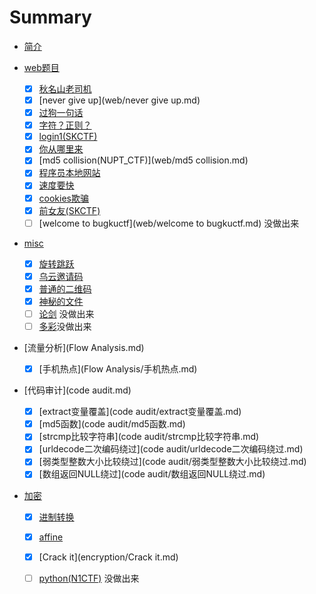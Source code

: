 # Summary

* [简介](README.md)

* [web题目](web.md)
  
  * [x] [秋名山老司机](web/秋名山老司机.md)
  * [x] [never give up](web/never give up.md)
  * [x] [过狗一句话](web/过狗一句话.md)
  * [x] [字符？正则？](web/字符？正则？.md)
  * [x] [login1(SKCTF)](web/login1.md)
  * [x] [你从哪里来](web/你从哪里来.md)
  * [x] [md5 collision(NUPT_CTF)](web/md5 collision.md)
  * [x] [程序员本地网站](web/程序员本地网站.md)
  * [x] [速度要快](web/速度要快.md)
  * [x] [cookies欺骗](web/cookies欺骗.md)
  * [x] [前女友(SKCTF)](web/前女友.md)
  * [ ] [welcome to bugkuctf](web/welcome to bugkuctf.md) 	没做出来
  
* [misc](misc.md)
   * [x] [旋转跳跃](misc/旋转跳跃.md)
   * [x] [乌云邀请码](misc/乌云邀请码.md)
   * [x] [普通的二维码](misc/普通的二维码.md)
   * [x] [神秘的文件](misc/神秘的文件.md)
   * [ ] [论剑](misc/论剑.md)   没做出来
   * [ ] [多彩](misc/多彩.md)没做出来
   
* [流量分析](Flow Analysis.md)
  
  * [x] [手机热点](Flow Analysis/手机热点.md)

* [代码审计](code audit.md)
  
  * [x] [extract变量覆盖](code audit/extract变量覆盖.md)
  * [x] [md5函数](code audit/md5函数.md)
  * [x] [strcmp比较字符串](code audit/strcmp比较字符串.md)
  * [x] [urldecode二次编码绕过](code audit/urldecode二次编码绕过.md)
  * [x] [弱类型整数大小比较绕过](code audit/弱类型整数大小比较绕过.md)
  * [x] [数组返回NULL绕过](code audit/数组返回NULL绕过.md)
  
* [加密](encryption.md)

  * [x] [进制转换](encryption/进制转换.md)
  * [x] [affine](encryption/affine.md)
  * [x] [Crack it](encryption/Crack it.md)
  * [ ] [python(N1CTF)](encryption/python.md)   没做出来
  
  
  



